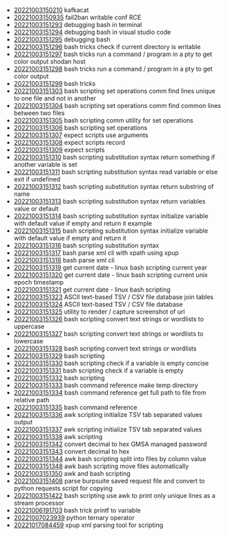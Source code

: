 - [20221003150210](/zet/20221003150210/README.md) kafkacat
- [20221003150935](/zet/20221003150935/README.md) fail2ban writable conf RCE
- [20221003151293](/zet/20221003151293/README.md) debugging bash in terminal
- [20221003151294](/zet/20221003151294/README.md) debugging bash in visual studio code
- [20221003151295](/zet/20221003151295/README.md) debugging bash
- [20221003151296](/zet/20221003151296/README.md) bash tricks check if current directory is writable
- [20221003151297](/zet/20221003151297/README.md) bash tricks run a command / program in a pty to get color output shodan host
- [20221003151298](/zet/20221003151298/README.md) bash tricks run a command / program in a pty to get color output
- [20221003151299](/zet/20221003151299/README.md) bash tricks
- [20221003151303](/zet/20221003151303/README.md) bash scripting set operations comm find lines unique to one file and not in another
- [20221003151304](/zet/20221003151304/README.md) bash scripting set operations comm find common lines between two files
- [20221003151305](/zet/20221003151305/README.md) bash scripting comm utility for set operations
- [20221003151306](/zet/20221003151306/README.md) bash scripting set operations
- [20221003151307](/zet/20221003151307/README.md) expect scripts use arguments
- [20221003151308](/zet/20221003151308/README.md) expect scripts record
- [20221003151309](/zet/20221003151309/README.md) expect scripts
- [20221003151310](/zet/20221003151310/README.md) bash scripting substitution syntax return something if another variable is set
- [20221003151311](/zet/20221003151311/README.md) bash scripting substitution syntax read variable or else exit if undefined
- [20221003151312](/zet/20221003151312/README.md) bash scripting substitution syntax return substring of name
- [20221003151313](/zet/20221003151313/README.md) bash scripting substitution syntax return variables value or default
- [20221003151314](/zet/20221003151314/README.md) bash scripting substitution syntax initialize variable with default value if empty and return it example
- [20221003151315](/zet/20221003151315/README.md) bash scripting substitution syntax initialize variable with default value if empty and return it
- [20221003151316](/zet/20221003151316/README.md) bash scripting substitution syntax
- [20221003151317](/zet/20221003151317/README.md) bash parse xml cli with xpath using xpup
- [20221003151318](/zet/20221003151318/README.md) bash parse xml cli
- [20221003151319](/zet/20221003151319/README.md) get current date - linux bash scripting current year
- [20221003151320](/zet/20221003151320/README.md) get current date - linux bash scripting current unix epoch timestamp
- [20221003151321](/zet/20221003151321/README.md) get current date - linux bash scripting
- [20221003151323](/zet/20221003151323/README.md) ASCII text-based TSV / CSV file database join tables
- [20221003151324](/zet/20221003151324/README.md) ASCII text-based TSV / CSV file database
- [20221003151325](/zet/20221003151325/README.md) utility to render / capture screenshot of url
- [20221003151326](/zet/20221003151326/README.md) bash scripting convert text strings or wordlists to uppercase
- [20221003151327](/zet/20221003151327/README.md) bash scripting convert text strings or wordlists to lowercase
- [20221003151328](/zet/20221003151328/README.md) bash scripting convert text strings or wordlists
- [20221003151329](/zet/20221003151329/README.md) bash scripting
- [20221003151330](/zet/20221003151330/README.md) bash scripting check if a variable is empty concise
- [20221003151331](/zet/20221003151331/README.md) bash scripting check if a variable is empty
- [20221003151332](/zet/20221003151332/README.md) bash scripting
- [20221003151333](/zet/20221003151333/README.md) bash command reference make temp directory
- [20221003151334](/zet/20221003151334/README.md) bash command reference get full path to file from relative path
- [20221003151335](/zet/20221003151335/README.md) bash command reference
- [20221003151336](/zet/20221003151336/README.md) awk scripting initialize TSV tab separated values output
- [20221003151337](/zet/20221003151337/README.md) awk scripting initialize TSV tab separated values
- [20221003151338](/zet/20221003151338/README.md) awk scripting
- [20221003151342](/zet/20221003151342/README.md) convert decimal to hex GMSA managed password
- [20221003151343](/zet/20221003151343/README.md) convert decimal to hex
- [20221003151344](/zet/20221003151344/README.md) awk bash scripting split into files by column value
- [20221003151348](/zet/20221003151348/README.md) awk bash scripting move files automatically
- [20221003151350](/zet/20221003151350/README.md) awk and bash scripting
- [20221003151408](/zet/20221003151408/README.md) parse burpsuite saved request file and convert to python requests script for copying
- [20221003151422](/zet/20221003151422/README.md) bash scripting use awk to print only unique lines as a stream processor
- [20221006191703](/zet/20221006191703/README.md) bash trick printf to variable
- [20221007023939](/zet/20221007023939/README.md) python ternary operator
- [20221017084459](/zet/20221017084459/README.md) xpup xml parsing tool for scripting
